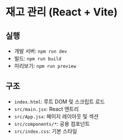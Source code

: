 # 재고 관리 (React + Vite)

## 실행
- 개발 서버: `npm run dev`
- 빌드: `npm run build`
- 미리보기: `npm run preview`

## 구조
- `index.html`: 루트 DOM 및 스크립트 로드
- `src/main.jsx`: React 엔트리
- `src/App.jsx`: 페이지 레이아웃 및 섹션
- `src/components/*`: 공용 컴포넌트
- `src/index.css`: 기본 스타일
